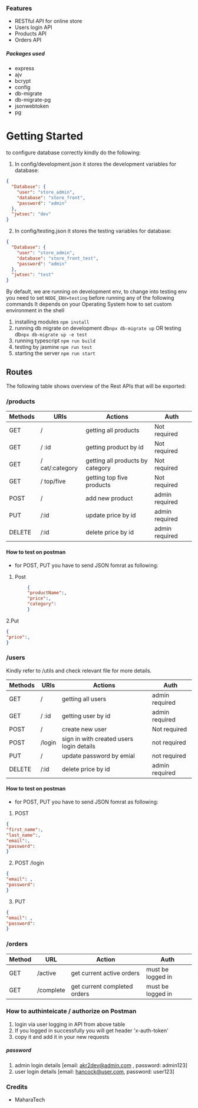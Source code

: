 ### Features

- RESTful API for online store
- Users login API
- Products API
- Orders API

##### Packages used
- express
- ajv
- bcrypt
- config
- db-migrate
- db-migrate-pg
- jsonwebtoken
- pg

# Getting Started
 to configure database correctly kindly do the following:
1. In config/development.json it stores the development variables for database:
```json
{
  "Database": {
    "user": "store_admin",
    "database": "store_front",
    "password": "admin"
  },
  "jwtsec": "dev"
}
```
2. In config/testing.json it stores the testing variables for database:

```json
{
  "Database": {
    "user": "store_admin",
    "database": "store_front_test",
    "password": "admin"
  },
  "jwtsec": "test"
}
```
By default, we are running on development env,
to change into testing env you need to set `NODE_ENV=testing`
before running any of the following commands
It depends on your Operating System how to set custom environment in the shell

1. installing modules `npm install`
2. running db migrate on development db`npx db-migrate up` OR  testing db`npx db-migrate up -e test` 
3. running typescript `npm run build`
4. testing by jasmine `npm run test`
5. starting  the server `npm run start`

## Routes
The following table shows overview of the Rest APIs that will be exported:
### /products
|  Methods |  URls |  Actions | Auth |
| ------------ | ------------ | ------------ | ------------ |
|  GET | /  | getting all products  | Not required |
|  GET | / :id | getting  product by id  | Not required |
|  GET | / cat/:category | getting all products by category | Not required |
|  GET | / top/five | getting top five products  | Not required |
| POST |  /  | add new product  | admin required |
|  PUT | /:id  | update price by id  | admin required |
|  DELETE | /:id  | delete price by id  | admin required |

#### How to test on postman
- for POST, PUT  you have to send JSON fomrat as following:
1. Post
```json
        {
        "productName":,
        "price":,
        "category":
		}
```
2.Put
```json
{
"price":,
}
```
### /users
Kindly refer to /utils and check relevant file for more details.

|  Methods |  URls |  Actions | Auth |
| ------------ | ------------ | ------------ | ------------ |
|  GET | /  | getting all users  | admin  required |
|  GET | / :id | getting  user by id  | admin  required |
|  POST | /  | create new user | Not required |
| POST |  /login  | sign in with created users login details  | not required |
|  PUT | /  | update password by emial  | not required |
|  DELETE | /:id  | delete price by id  | admin required |

#### How to test on postman
- for POST, PUT  you have to send JSON fomrat as following:
1. POST
```json
{
"first_name":,
"last_name":,
"email":,
"password":
}
```
2. POST /login
```json
{
"email": ,
"password": 
}
```
3. PUT
```json
{
"email": ,
"password": 
}
```
### /orders

|  Method | URL  | Action  | Auth  |
| ------------ | ------------ | ------------ | ------------ |
| GET  | /active  | get current active orders  | must be logged in  |
| GET  | /complete  | get current completed orders  | must be logged in  |

### How to authinteicate / authorize on Postman
1. login via user logging in API from above table
2. If you logged in successfully you will get header 'x-auth-token'
3. copy it and add it in your new requests
##### password
1. admin login details [email: akr2dev@admin.com ,  password: admin123]
2. user login details [email: hancock@user.com, password: user123]

### Credits
- MaharaTech
